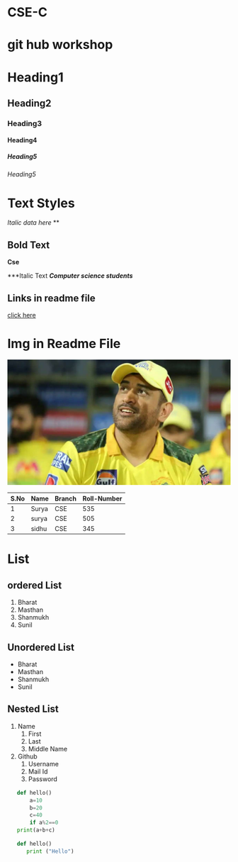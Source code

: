 # CSE-C
# git hub workshop
# Heading1
## Heading2
### Heading3
#### Heading4
##### Heading5
###### Heading5

# Text Styles
*Italic data here* **
## Bold Text ##
**Cse**

***Italic Text
***Computer science students***


## Links in readme file
[click here](https://www.google.com)
# Img in Readme File
![dhoni](dhoni.jpg)


|S.No|Name|Branch|Roll-Number|
|----|----|------|-----------|
|1|Surya|CSE|535|
|2|surya|CSE|505|
|3|sidhu|CSE|345|
# List
## ordered List
1. Bharat
2. Masthan
3. Shanmukh
4. Sunil
## Unordered List
- Bharat
- Masthan
- Shanmukh
- Sunil

## Nested List 
1. Name
   1.  First
   2.  Last
   3.  Middle Name
2. Github
   1. Username
   2. Mail Id
   3. Password
   
   
```python
   def hello()
       a=10
       b=20
       c=40
       if a%2==0
   print(a+b+c)
```
```python
   def hello()
      print ("Hello")
```
